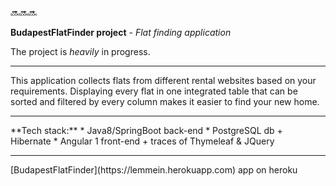 :soon::soon::soon:

**BudapestFlatFinder project** - *Flat finding application*

The project is *heavily* in progress.

<hr>
This application collects flats from different rental websites based on your requirements.
Displaying every flat in one integrated table that can be sorted and filtered by every column makes it easier to find your new home.
<hr>
**Tech stack:**
* Java8/SpringBoot back-end
* PostgreSQL db + Hibernate
* Angular 1 front-end + traces of Thymeleaf & JQuery

<hr>
[BudapestFlatFinder](https://lemmein.herokuapp.com) app on heroku

